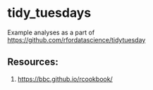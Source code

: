 # tidy_tuesdays
Example analyses as a part of https://github.com/rfordatascience/tidytuesday

## Resources:
1. https://bbc.github.io/rcookbook/
